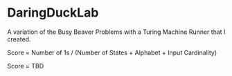 # DaringDuckLab
A variation of the Busy Beaver Problems with a Turing Machine Runner that I created. 

Score = Number of 1s / (Number of States + Alphabet + Input Cardinality)

Score = TBD

